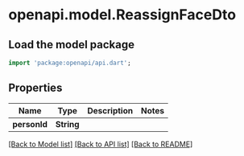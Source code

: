 # openapi.model.ReassignFaceDto

## Load the model package
```dart
import 'package:openapi/api.dart';
```

## Properties
Name | Type | Description | Notes
------------ | ------------- | ------------- | -------------
**personId** | **String** |  | 

[[Back to Model list]](../README.md#documentation-for-models) [[Back to API list]](../README.md#documentation-for-api-endpoints) [[Back to README]](../README.md)


